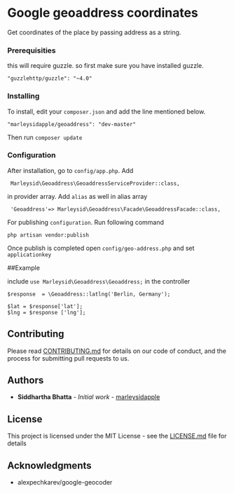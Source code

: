 # Google geoaddress coordinates

Get coordinates of the place by passing address as a string.


### Prerequisities

this will require guzzle. so first make sure you have installed guzzle.

```
"guzzlehttp/guzzle": "~4.0"
```

### Installing

To install, edit your `composer.json` and add the line mentioned below.

```
"marleysidapple/geoaddress": "dev-master"

```

Then run `composer update`


### Configuration

After installation, go to `config/app.php`. Add 

```
 Marleysid\Geoaddress\GeoaddressServiceProvider::class,

```
in provider array. Add `alias` as well in alias array

```
 'Geoaddress'=> Marleysid\Geoaddress\Facade\GeoaddressFacade::class,

```


For publishing `configuration`. Run following command

```
php artisan vendor:publish

```

Once publish is completed open `config/geo-address.php` and set `applicationkey`


##Example

include `use Marleysid\Geoaddress\Geoaddress;` in the controller

```
$response  = \Geoaddress::latlng('Berlin, Germany');

$lat = $response['lat'];
$lng = $response ['lng'];

``` 





## Contributing

Please read [CONTRIBUTING.md](CONTRIBUTING.md) for details on our code of conduct, and the process for submitting pull requests to us.


## Authors

* **Siddhartha Bhatta** - *Initial work* - [marleysidapple](https://github.com/marleysidapple)


## License

This project is licensed under the MIT License - see the [LICENSE.md](LICENSE.md) file for details


## Acknowledgments

* alexpechkarev/google-geocoder

